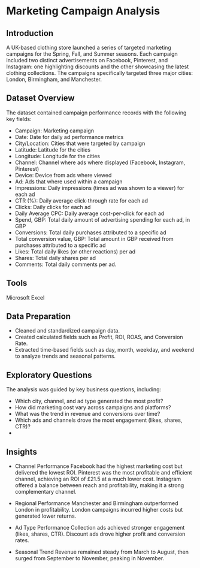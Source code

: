 # Marketing Campaign Analysis
## Introduction
A UK-based clothing store launched a series of targeted marketing campaigns for the Spring, Fall, and Summer seasons. Each campaign included two distinct advertisements on Facebook, Pinterest, and Instagram: one highlighting discounts and the other showcasing the latest clothing collections. The campaigns specifically targeted three major cities: London, Birmingham, and Manchester.
## Dataset Overview
The dataset contained campaign performance records with the following key fields:
- Campaign: Marketing campaign 
- Date: Date for daily ad performance metrics
- City/Location: Cities that were targeted by campaign
- Latitude:	Latitude for the cities
- Longitude:	Longitude for the cities
- Channel:	Channel where ads where displayed (Facebook, Instagram, Pinterest)
- Device:	Device from ads where viewed
- Ad:	Ads that where used within a campaign
- Impressions:	Daily impressions (times ad was shown to a viewer) for each ad
- CTR (%):	Daily average click-through rate for each ad
- Clicks:	Daily clicks for each ad
- Daily Average CPC:	Daily average cost-per-click for each ad
- Spend, GBP:	Total daily amount of advertising spending for each ad, in GBP
- Conversions:	Total daily purchases attributed to a specific ad
- Total conversion value, GBP:	Total amount in GBP received from purchases attributed to a specific ad
- Likes:	Total daily likes (or other reactions) per ad 
- Shares:	Total daily shares per ad
- Comments:	Total daily comments per ad. 

## Tools
Microsoft Excel
## Data Preparation
- Cleaned and standardized campaign data.
- Created calculated fields such as Profit, ROI, ROAS, and Conversion Rate.
- Extracted time-based fields such as day, month, weekday, and weekend to analyze trends and seasonal patterns.
## Exploratory Questions
The analysis was guided by key business questions, including:
- Which city, channel, and ad type generated the most profit?
- How did marketing cost vary across campaigns and platforms?
- What was the trend in revenue and conversions over time?
- Which ads and channels drove the most engagement (likes, shares, CTR)?
- 
## Insights
- Channel Performance
  Facebook had the highest marketing cost but delivered the lowest ROI.
  Pinterest was the most profitable and efficient channel, achieving an ROI of £21.5 at a much lower cost.
  Instagram offered a balance between reach and profitability, making it a strong complementary channel.

- Regional Performance
  Manchester and Birmingham outperformed London in profitability.
  London campaigns incurred higher costs but generated lower returns.

- Ad Type Performance
Collection ads achieved stronger engagement (likes, shares, CTR).
Discount ads drove higher profit and conversion rates.
- Seasonal Trend
Revenue remained steady from March to August, then surged from September to November, peaking in November.
  
